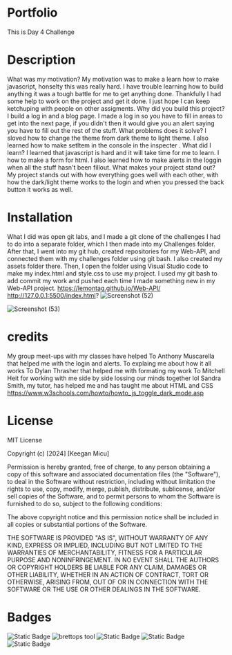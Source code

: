 # Portfolio
This is Day 4 Challenge
# Description
What was my motivation?
My motivation was to make a learn how to make javascript, honselty this was really hard. I have trouble learning how to build anything it was a tough battle for me to get anything done. Thankfully I had some help to work on the project and get it done. I just hope I can keep ketchuping with people on other assigments.
Why did you build this project?
I build a log in and a blog page. I made a log in so you have to fill in areas to get into the next page, if you didn't then it would give you an alert saying you have to fill out the rest of the stuff.
What problems does it solve?
I sloved how to change the theme from dark theme to light theme. I also learned how to make setItem in the console in the inspecter .
What did I learn?
I learned that javascript is hard and it will take time for me to learn. I how to make a form for html. I also learned how to make alerts in the loggin when all the stuff hasn't been fillout. 
What makes your project stand out?
My project stands out with how everything goes well with each other, with how the dark/light theme works to the login and when you pressed the back button it works as well.

# Installation
What I did was open git labs, and I made a git clone of the challenges I had to do into a separate folder, which I then made into my Challenges folder. 
After that, I went into my git hub, created repositories for my Web-API, and connected them with my challenges folder using git bash. I also created my assets folder there.
Then, I open the folder using Visual Studio code to make my index.html and style.css to use my project.
I used my git bash to add commit my work and pushed each time I made something new in my Web-API project.
https://lemontag.github.io/Web-API/
http://127.0.0.1:5500/index.html?
![Screenshot (52)](https://github.com/LemonTag/Web-API/assets/50891761/779eed0d-13ee-455c-a353-6a6dc62dd697)

![Screenshot (53)](https://github.com/LemonTag/Web-API/assets/50891761/59266f31-adc6-4a9a-88bd-a7210f48afef)



# credits
My group meet-ups with my classes have helped 
To Anthony Muscarella that helped me with the login and alerts. To explaing me about how it all works 
To Dylan Thrasher that helped me with formating my work 
To Mitchell Heit for working with me side by side lossing our minds together lol
Sandra Smith, my tutor, has helped me and has taught me about HTML and CSS
https://www.w3schools.com/howto/howto_js_toggle_dark_mode.asp



# License 
MIT License

Copyright (c) [2024] [Keegan Micu]

Permission is hereby granted, free of charge, to any person obtaining a copy
of this software and associated documentation files (the "Software"), to deal
in the Software without restriction, including without limitation the rights
to use, copy, modify, merge, publish, distribute, sublicense, and/or sell
copies of the Software, and to permit persons to whom the Software is
furnished to do so, subject to the following conditions:

The above copyright notice and this permission notice shall be included in all
copies or substantial portions of the Software.

THE SOFTWARE IS PROVIDED "AS IS", WITHOUT WARRANTY OF ANY KIND, EXPRESS OR
IMPLIED, INCLUDING BUT NOT LIMITED TO THE WARRANTIES OF MERCHANTABILITY,
FITNESS FOR A PARTICULAR PURPOSE AND NONINFRINGEMENT. IN NO EVENT SHALL THE
AUTHORS OR COPYRIGHT HOLDERS BE LIABLE FOR ANY CLAIM, DAMAGES OR OTHER
LIABILITY, WHETHER IN AN ACTION OF CONTRACT, TORT OR OTHERWISE, ARISING FROM,
OUT OF OR IN CONNECTION WITH THE SOFTWARE OR THE USE OR OTHER DEALINGS IN THE
SOFTWARE.

# Badges
![Static Badge](https://img.shields.io/badge/vscoding-lightblue) ![brettops tool](https://img.shields.io/badge/brettops-tool-209cdf?labelColor=162d50) ![Static Badge](https://img.shields.io/badge/javascript-yellow) ![Static Badge](https://img.shields.io/badge/style.css-lightblue) ![Static Badge](https://img.shields.io/badge/index.html-orange)





